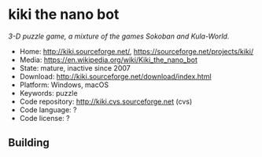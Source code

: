 # kiki the nano bot

_3-D puzzle game, a mixture of the games Sokoban and Kula-World._

- Home: http://kiki.sourceforge.net/, https://sourceforge.net/projects/kiki/
- Media: https://en.wikipedia.org/wiki/Kiki_the_nano_bot
- State: mature, inactive since 2007
- Download: http://kiki.sourceforge.net/download/index.html
- Platform: Windows, macOS
- Keywords: puzzle
- Code repository: http://kiki.cvs.sourceforge.net (cvs)
- Code language: ?
- Code license: ?

## Building

